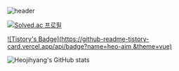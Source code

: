 <div align="left">
  
![header](https://capsule-render.vercel.app/api?type=waving&color=FF7D7D&text=Heo_aim's%20GitHub%20🍒&animation=twinkling&fontSize=35&fontAlignY=40&fontAlign=70&height=250&fontColor=FFFFFF)

[![Solved.ac
프로필](http://mazassumnida.wtf/api/mini/generate_badge?boj=joan0727)](https://solved.ac/joan0727)
 
[![Tistory's Badge](https://github-readme-tistory-card.vercel.app/api/badge?name=heo-aim &theme=vue)](https://heo-aim.tistory.com)

![Heojihyang's GitHub stats](https://github-readme-stats.vercel.app/api?username=Heojihyang&show_icons=true&theme=onedark)

<br>


</div>
